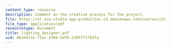 ```yaml
---
content_type: resource
description: Comment on the creative process for the project.
file: https://ol-ocw-studio-app-production.s3.amazonaws.com/courses/21m-873-theater-arts-topics-fall-2004-january-iap-2005/863447a172aca7895dfb2385f71702fa_lighting_designer.pdf
file_type: application/pdf
resourcetype: Document
title: lighting_designer.pdf
uid: 863447a1-72ac-a789-5dfb-2385f71702fa
---
```

